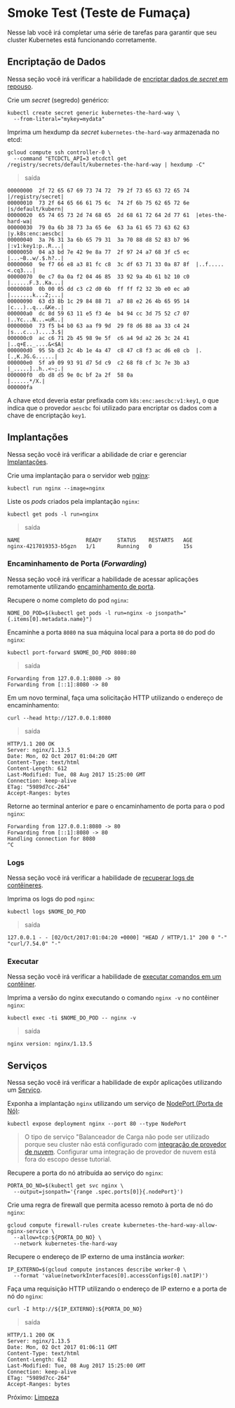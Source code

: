 # Smoke Test (Teste de Fumaça)

Nesse lab você irá completar uma série de tarefas para garantir que seu cluster Kubernetes está funcionando corretamente.

## Encriptação de Dados

Nessa seção você irá verificar a habilidade de [encriptar dados de _secret_ em repouso](https://kubernetes.io/docs/tasks/administer-cluster/encrypt-data/#verifying-that-data-is-encrypted).

Crie um _secret_ (segredo) genérico:

```
kubectl create secret generic kubernetes-the-hard-way \
  --from-literal="mykey=mydata"
```

Imprima um hexdump da _secret_ `kubernetes-the-hard-way` armazenada no etcd:

```
gcloud compute ssh controller-0 \
  --command "ETCDCTL_API=3 etcdctl get /registry/secrets/default/kubernetes-the-hard-way | hexdump -C"
```

> saída

```
00000000  2f 72 65 67 69 73 74 72  79 2f 73 65 63 72 65 74  |/registry/secret|
00000010  73 2f 64 65 66 61 75 6c  74 2f 6b 75 62 65 72 6e  |s/default/kubern|
00000020  65 74 65 73 2d 74 68 65  2d 68 61 72 64 2d 77 61  |etes-the-hard-wa|
00000030  79 0a 6b 38 73 3a 65 6e  63 3a 61 65 73 63 62 63  |y.k8s:enc:aescbc|
00000040  3a 76 31 3a 6b 65 79 31  3a 70 88 d8 52 83 b7 96  |:v1:key1:p..R...|
00000050  04 a3 bd 7e 42 9e 8a 77  2f 97 24 a7 68 3f c5 ec  |...~B..w/.$.h?..|
00000060  9e f7 66 e8 a3 81 fc c8  3c df 63 71 33 0a 87 8f  |..f.....<.cq3...|
00000070  0e c7 0a 0a f2 04 46 85  33 92 9a 4b 61 b2 10 c0  |......F.3..Ka...|
00000080  0b 00 05 dd c3 c2 d0 6b  ff ff f2 32 3b e0 ec a0  |.......k...2;...|
00000090  63 d3 8b 1c 29 84 88 71  a7 88 e2 26 4b 65 95 14  |c...)..q...&Ke..|
000000a0  dc 8d 59 63 11 e5 f3 4e  b4 94 cc 3d 75 52 c7 07  |..Yc...N...=uR..|
000000b0  73 f5 b4 b0 63 aa f9 9d  29 f8 d6 88 aa 33 c4 24  |s...c...)....3.$|
000000c0  ac c6 71 2b 45 98 9e 5f  c6 a4 9d a2 26 3c 24 41  |..q+E.._....&<$A|
000000d0  95 5b d3 2c 4b 1e 4a 47  c8 47 c8 f3 ac d6 e8 cb  |.[.,K.JG.G......|
000000e0  5f a9 09 93 91 d7 5d c9  c2 68 f8 cf 3c 7e 3b a3  |_.....]..h..<~;.|
000000f0  db d8 d5 9e 0c bf 2a 2f  58 0a                    |......*/X.|
000000fa
```

A chave etcd deveria estar prefixada com `k8s:enc:aescbc:v1:key1`, o que indica que o provedor `aescbc` foi utilizado para encriptar os dados com a chave de encriptação `key1`.

## Implantações

Nessa seção você irá verificar a abilidade de criar e gerenciar [Implantações](https://kubernetes.io/docs/concepts/workloads/controllers/deployment/).

Crie uma implantação para o servidor web [nginx](https://nginx.org/en/):

```
kubectl run nginx --image=nginx
```

Liste os _pods_ criados pela implantação `nginx`:

```
kubectl get pods -l run=nginx
```

> saída

```
NAME                     READY     STATUS    RESTARTS   AGE
nginx-4217019353-b5gzn   1/1       Running   0          15s
```

### Encaminhamento de Porta (_Forwarding_)

Nessa seção você irá verificar a habilidade de acessar aplicações remotamente utilizando [encaminhamento de porta](https://kubernetes.io/docs/tasks/access-application-cluster/port-forward-access-application-cluster/).

Recupere o nome completo do pod `nginx`:

```
NOME_DO_POD=$(kubectl get pods -l run=nginx -o jsonpath="{.items[0].metadata.name}")
```

Encaminhe a porta `8080` na sua máquina local para a porta `80` do pod do `nginx`:

```
kubectl port-forward $NOME_DO_POD 8080:80
```

> saída

```
Forwarding from 127.0.0.1:8080 -> 80
Forwarding from [::1]:8080 -> 80
```

Em um novo terminal, faça uma solicitação HTTP utilizando o endereço de encaminhamento:

```
curl --head http://127.0.0.1:8080
```

> saída

```
HTTP/1.1 200 OK
Server: nginx/1.13.5
Date: Mon, 02 Oct 2017 01:04:20 GMT
Content-Type: text/html
Content-Length: 612
Last-Modified: Tue, 08 Aug 2017 15:25:00 GMT
Connection: keep-alive
ETag: "5989d7cc-264"
Accept-Ranges: bytes
```

Retorne ao terminal anterior e pare o encaminhamento de porta para o pod `nginx`:

```
Forwarding from 127.0.0.1:8080 -> 80
Forwarding from [::1]:8080 -> 80
Handling connection for 8080
^C
```

### Logs

Nessa seção você irá verificar a habilidade de [recuperar logs de contêineres](https://kubernetes.io/docs/concepts/cluster-administration/logging/).

Imprima os logs do pod `nginx`:

```
kubectl logs $NOME_DO_POD
```

> saída

```
127.0.0.1 - - [02/Oct/2017:01:04:20 +0000] "HEAD / HTTP/1.1" 200 0 "-" "curl/7.54.0" "-"
```

### Executar

Nessa seção você irá verificar a habilidade de [executar comandos em um contêiner](https://kubernetes.io/docs/tasks/debug-application-cluster/get-shell-running-container/#running-individual-commands-in-a-container).

Imprima a versão do nginx executando o comando `nginx -v` no contêiner `nginx`:

```
kubectl exec -ti $NOME_DO_POD -- nginx -v
```

> saída

```
nginx version: nginx/1.13.5
```

## Serviços

Nessa seção você irá verificar a habilidade de expôr aplicações utilizando um [Serviço](https://kubernetes.io/docs/concepts/services-networking/service/).

Exponha a implantação `nginx` utilizando um serviço de [NodePort (Porta de Nó)](https://kubernetes.io/docs/concepts/services-networking/service/#type-nodeport):

```
kubectl expose deployment nginx --port 80 --type NodePort
```

> O tipo de serviço "Balanceador de Carga não pode ser utilizado porque seu cluster não está configurado com [integração de provedor de nuvem](https://kubernetes.io/docs/getting-started-guides/scratch/#cloud-provider). Configurar uma integração de provedor de nuvem está fora do escopo desse tutorial.

Recupere a porta do nó atribuída ao serviço do `nginx`:

```
PORTA_DO_NO=$(kubectl get svc nginx \
  --output=jsonpath='{range .spec.ports[0]}{.nodePort}')
```

Crie uma regra de firewall que permita acesso remoto à porta de nó do `nginx`:

```
gcloud compute firewall-rules create kubernetes-the-hard-way-allow-nginx-service \
  --allow=tcp:${PORTA_DO_NO} \
  --network kubernetes-the-hard-way
```

Recupere o endereço de IP externo de uma instância _worker_:

```
IP_EXTERNO=$(gcloud compute instances describe worker-0 \
  --format 'value(networkInterfaces[0].accessConfigs[0].natIP)')
```

Faça uma requisição HTTP utilizando o endereço de IP externo e a porta de nó do `nginx`:

```
curl -I http://${IP_EXTERNO}:${PORTA_DO_NO}
```

> saída

```
HTTP/1.1 200 OK
Server: nginx/1.13.5
Date: Mon, 02 Oct 2017 01:06:11 GMT
Content-Type: text/html
Content-Length: 612
Last-Modified: Tue, 08 Aug 2017 15:25:00 GMT
Connection: keep-alive
ETag: "5989d7cc-264"
Accept-Ranges: bytes
```

Próximo: [Limpeza](14-limpeza.md)
